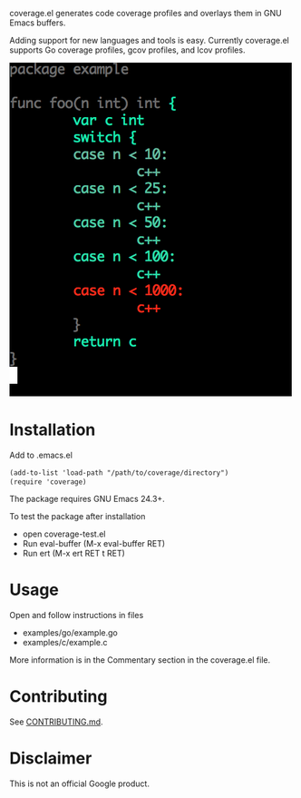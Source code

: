 coverage.el generates code coverage profiles and overlays them in GNU
Emacs buffers.

Adding support for new languages and tools is easy. Currently
coverage.el supports Go coverage profiles, gcov profiles, and lcov
profiles.

![Go coverage profile](go.png)

# Installation

Add to .emacs.el

    (add-to-list 'load-path "/path/to/coverage/directory")
    (require 'coverage)

The package requires GNU Emacs 24.3+.

To test the package after installation

* open coverage-test.el
* Run eval-buffer (M-x eval-buffer RET)
* Run ert (M-x ert RET t RET)


# Usage

Open and follow instructions in files

* examples/go/example.go
* examples/c/example.c

More information is in the Commentary section in the coverage.el file.

# Contributing

See [CONTRIBUTING.md](CONTRIBUTING.md).

# Disclaimer

This is not an official Google product.
